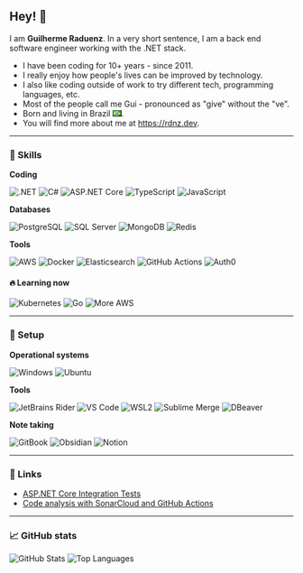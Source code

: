 ## Hey! 👋

I am **Guilherme Raduenz**. In a very short sentence, I am a back end software engineer working with the .NET stack.

- I have been coding for 10+ years - since 2011.
- I really enjoy how people's lives can be improved by technology.
- I also like coding outside of work to try different tech, programming languages, etc.
- Most of the people call me Gui - pronounced as "give" without the "ve".
- Born and living in Brazil ![Brazil](br.png).
- You will find more about me at https://rdnz.dev.

---

### 🧠 Skills

**Coding**

![.NET](https://img.shields.io/badge/-.NET-512bd4?logo=.net&style=flat)
![C#](https://img.shields.io/badge/-C%23-grey?logo=csharp&style=flat)
![ASP.NET Core](https://img.shields.io/badge/-ASP.NET_Core-grey?logo=.net&style=flat)
![TypeScript](https://img.shields.io/badge/-TypeScript-grey?logo=typescript&style=flat)
![JavaScript](https://img.shields.io/badge/-JavaScript-grey?logo=javascript&style=flat)

**Databases**

![PostgreSQL](https://img.shields.io/badge/-PostgreSQL-grey?logo=postgresql&style=flat)
![SQL Server](https://img.shields.io/badge/-SQL_Server-grey?logo=microsoftsqlserver&style=flat)
![MongoDB](https://img.shields.io/badge/-MongoDB-grey?logo=mongodb&style=flat)
![Redis](https://img.shields.io/badge/-Redis-grey?logo=redis&style=flat)

**Tools**

![AWS](https://img.shields.io/badge/-AWS-grey?logo=amazonaws&style=flat&logoColor=ff9900)
![Docker](https://img.shields.io/badge/-Docker-grey?logo=docker&style=flat)
![Elasticsearch](https://img.shields.io/badge/-Elasticsearch-grey?logo=elastic&style=flat)
![GitHub Actions](https://img.shields.io/badge/-GitHub_Actions-grey?logo=githubactions&style=flat)
![Auth0](https://img.shields.io/badge/-Auth0-grey?logo=auth0&style=flat)

#### 🔥 Learning now

![Kubernetes](https://img.shields.io/badge/-Kubernetes-grey?logo=kubernetes&style=flat)
![Go](https://img.shields.io/badge/-Go-grey?logo=go&style=flat)
![More AWS](https://img.shields.io/badge/-AWS_(expanding!)-grey?logo=amazonaws&style=flat&logoColor=ff9900)

---

### 🔧 Setup

**Operational systems**

![Windows](https://img.shields.io/badge/Windows-installed-blue?logo=windows&style=flat&logoColor=00BCF2)
![Ubuntu](https://img.shields.io/badge/Ubuntu-on_WSL2_&_EC2-blue?logo=ubuntu&style=flat)

**Tools**

![JetBrains Rider](https://img.shields.io/badge/-JetBrains_Rider-grey?logo=rider&style=flat)
![VS Code](https://img.shields.io/badge/-Visual_Studio_Code-grey?logo=visualstudiocode&style=flat)
![WSL2](https://img.shields.io/badge/-WSL2-grey?logo=&style=flat)
![Sublime Merge](https://img.shields.io/badge/-Sublime_Merge-grey?logo=&style=flat)
![DBeaver](https://img.shields.io/badge/-DBeaver-grey?logo=&style=flat)

**Note taking**

![GitBook](https://img.shields.io/badge/-GitBook-grey?logo=gitbook&style=flat)
![Obsidian](https://img.shields.io/badge/-Obsidian-grey?logo=obsidian&logoColor=8060d3&style=flat)
![Notion](https://img.shields.io/badge/-Notion-grey?logo=notion&style=flat)

---

### 🔗 Links

- [ASP.NET Core Integration Tests](https://gui.rdnz.dev/.net-engineering/asp.net-core-integration-tests)
- [Code analysis with SonarCloud and GitHub Actions](https://gui.rdnz.dev/.net-engineering/code-analysis-with-sonarcloud-and-github-actions)

---

### 📈 GitHub stats

![GitHub Stats](https://github-readme-stats-weld-iota-99.vercel.app/api?username=graduenz&show_icons=true&line_height=27&count_private=true&theme=dark&include_all_commits=true)
![Top Languages](https://github-readme-stats-weld-iota-99.vercel.app/api/top-langs/?username=graduenz&theme=dark&langs_count=3)